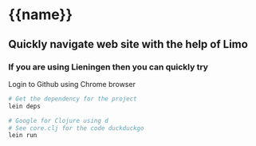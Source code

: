 # {{name}}

## Quickly navigate web site with the help of Limo

### If you are using Lieningen then you can quickly try

Login to Github using Chrome browser

```sh
# Get the dependency for the project
lein deps

# Google for Clojure using d
# See core.clj for the code duckduckgo
lein run
```
